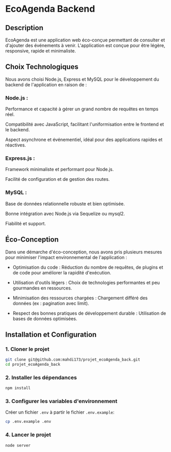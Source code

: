 # EcoAgenda Backend

## Description
EcoAgenda est une application web éco-conçue permettant de consulter et d'ajouter des événements à venir. L'application est conçue pour être légère, responsive, rapide et minimaliste.

## Choix Technologiques
Nous avons choisi Node.js, Express et MySQL pour le développement du backend de l'application en raison de :

### Node.js :

Performance et capacité à gérer un grand nombre de requêtes en temps réel.

Compatibilité avec JavaScript, facilitant l'uniformisation entre le frontend et le backend.

Aspect asynchrone et événementiel, idéal pour des applications rapides et réactives.

### Express.js :

Framework minimaliste et performant pour Node.js.

Facilité de configuration et de gestion des routes.

### MySQL :

Base de données relationnelle robuste et bien optimisée.

Bonne intégration avec Node.js via Sequelize ou mysql2.

Fiabilité et support.

## Éco-Conception

Dans une démarche d'éco-conception, nous avons pris plusieurs mesures pour minimiser l'impact environnemental de l'application :

 - Optimisation du code : Réduction du nombre de requêtes, de plugins et de code pour améliorer la rapidité d'exécution.

 - Utilisation d'outils légers : Choix de technologies performantes et peu gourmandes en ressources.

 - Minimisation des ressources chargées : Chargement différé des données (ex : pagination avec limit).

 - Respect des bonnes pratiques de développement durable : Utilisation de bases de données optimisées.

## Installation et Configuration

### 1. Cloner le projet

```sh
git clone git@github.com:mahdi173/projet_ecoAgenda_back.git
cd projet_ecoAgenda_back
```

### 2. Installer les dépendances

```sh
npm install
```

### 3. Configurer les variables d'environnement
Créer un fichier `.env` à partir le fichier `.env.example`:

```sh
cp .env.example .env
```

### 4. Lancer le projet

```sh
node server
```